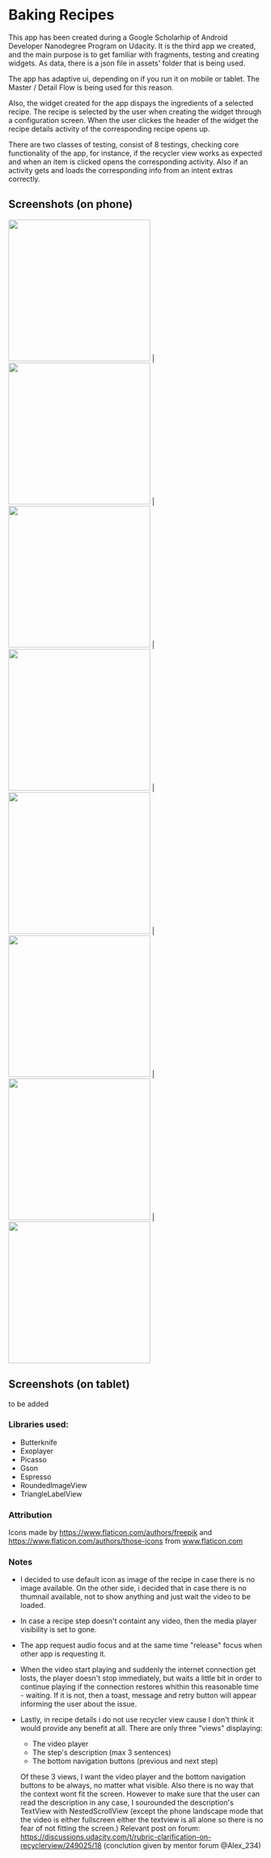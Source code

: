 # Baking Recipes
This app has been created during a Google Scholarhip of Android Developer Nanodegree Program on Udacity. It is the third app we created, and the main purpose is to get familiar with fragments, testing and creating widgets. As data, there is a json file in assets' folder that is being used.

The app has adaptive ui, depending on if you run it on mobile or tablet. The Master / Detail Flow is being used for this reason.

Also, the widget created for the app dispays the ingredients of a selected recipe. The recipe is selected by the user when creating the widget through a configuration screen. When the user clickes the header of the widget the recipe details activity of the corresponding recipe opens up.

There are two classes of testing, consist of 8 testings, checking core functionality of the app, for instance, if the recycler view works as expected and when an item is clicked opens the corresponding activity. Also if an activity gets and loads the corresponding info from an intent extras correctly.

## Screenshots (on phone)

<img src="https://github.com/NasiaKouts/Baking-App/blob/master/assets/recording.gif" width="280"> |
<img src="https://github.com/NasiaKouts/Baking-App/blob/master/assets/mainMenu.png" width="280"> |
<img src="https://github.com/NasiaKouts/Baking-App/blob/master/assets/recipeDetails.png" width="280"> | 
<img src="https://github.com/NasiaKouts/Baking-App/blob/master/assets/ingredients.png" width="280"> |
<img src="https://github.com/NasiaKouts/Baking-App/blob/master/assets/videoLoading.png" width="280"> |
<img src="https://github.com/NasiaKouts/Baking-App/blob/master/assets/videoPlaying.png" width="280"> |
<img src="https://github.com/NasiaKouts/Baking-App/blob/master/assets/costumizeWidget.png" width="280"> |
<img src="https://github.com/NasiaKouts/Baking-App/blob/master/assets/widget.png" width="280"> 

## Screenshots (on tablet)
to be added

### Libraries used:
- Butterknife
- Exoplayer
- Picasso
- Gson
- Espresso
- RoundedImageView
- TriangleLabelView

### Attribution
Icons made by https://www.flaticon.com/authors/freepik 
and https://www.flaticon.com/authors/those-icons from www.flaticon.com

### Notes
- I decided to use default icon as image of the recipe in case there is no image available. On the other side, i decided that in case there is no thumnail available, not to show anything and just wait the video to be loaded.
- In case a recipe step doesn't containt any video, then the media player visibility is set to gone.
- The app request audio focus and at the same time "release" focus when other app is requesting it.
- When the video start playing and suddenly the internet connection get losts, the player doesn't stop immediately, but waits a little bit in order to continue playing if the connection restores whithin this reasonable time - waiting. If it is not, then a toast, message and retry button will appear informing the user about the issue.
- Lastly, in recipe details i do not use recycler view cause I don't think it would provide any benefit at all. There are only three "views" displaying:
    - The video player
    - The step's description (max 3 sentences)
    - The bottom navigation buttons (previous and next step)
    
    Of these 3 views, I want the video player and the bottom navigation buttons to be always, no matter what visible. Also there is no way that the context wont fit the screen. However to make sure that the user can read the description in any case, I sourounded the description's TextView with NestedScrollView (except the phone landscape mode that the video is either fullscreen either the textview is all alone so there is no fear of not fitting the screen.) 
    Relevant post on forum: https://discussions.udacity.com/t/rubric-clarification-on-recyclerview/249025/18 (conclution given by mentor forum @Alex_234)

